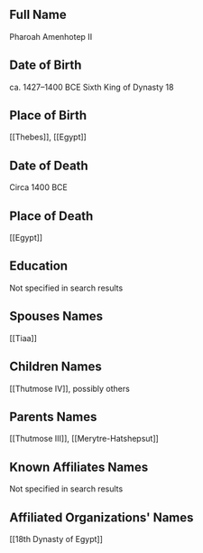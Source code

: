 ## Full Name
Pharoah Amenhotep II

## Date of Birth
ca. 1427–1400 BCE
Sixth King of Dynasty 18

## Place of Birth
[[Thebes]], [[Egypt]]

## Date of Death
Circa 1400 BCE

## Place of Death
[[Egypt]]

## Education
Not specified in search results

## Spouses Names
[[Tiaa]]

## Children Names
[[Thutmose IV]], possibly others

## Parents Names
[[Thutmose III]], [[Merytre-Hatshepsut]]

## Known Affiliates Names
Not specified in search results

## Affiliated Organizations' Names
[[18th Dynasty of Egypt]]